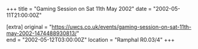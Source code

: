 +++
title = "Gaming Session on Sat 11th May 2002"
date = "2002-05-11T21:00:00Z"

[extra]
original = "https://uwcs.co.uk/events/gaming-session-on-sat-11th-may-2002-1474488930813/"    
end = "2002-05-12T03:00:00Z"
location = "Ramphal R0.03/4"
+++



